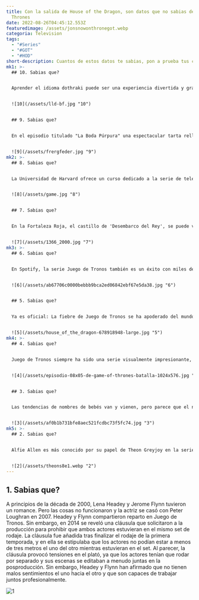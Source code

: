 ```yaml
---
title: Con la salida de House of the Dragon, son datos que no sabias de Game of
  Thrones
date: 2022-08-26T04:45:12.553Z
featuredimage: /assets/jonsnowonthronegot.webp
categoria: Television
tags:
  - "#Series"
  - "#GOT"
  - "#HOD"
short-description: Cuantos de estos datos te sabias, pon a prueba tus conocimientos
mk1: >-
  ## 10. Sabias que?


  Aprender el idioma dothraki puede ser una experiencia divertida y gratificante. Aunque al principio puede parecer desalentador, hay algunos recursos clave que pueden ayudar a que la tarea sea más manejable. En primer lugar, el libro "Living Language Dothraki" es una excelente herramienta para aprender los fundamentos de la lengua. Además, el sitio web oficial de "Juego de Tronos" ofrece una serie de recursos útiles, como una guía de pronunciación y una lista de vocabulario. Con un poco de esfuerzo, cualquiera puede aprender la lengua dothraki y comprender mejor la cultura de Khal Drogo y su pueblo.


  ![10](/assets/lld-bf.jpg "10")


  ## 9. Sabias que?


  En el episodio titulado "La Boda Púrpura" una espectacular tarta rellena de palomas, asombra al rey Joffrey y a la reina Margaery. Esta receta no es original de la serie, sino que pertenece a Giovanni de Rosselli, publicada en el libro Italian Banquet. El pastel de palomas existe y su origen es del Renacimiento. Era un plato muy popular entre los nobles y la realeza. La primera receta registrada de este plato se remonta al siglo XIV, por un autor anónimo. La búsqueda de recetas de este plato comienza en Inglaterra, donde era muy popular en la época de los Tudor. De hecho, una de las primeras recetas de pastel de pichón fue publicada por Gervase Markham en 1615. El plato se hizo tan popular que existen muchas variaciones de la receta, según el país donde se prepare. Hoy en día, el pastel de pichón sigue siendo un plato popular en muchos países y su popularidad no ha disminuido con el tiempo.


  ![9](/assets/frergfeder.jpg "9")
mk2: >-
  ## 8. Sabias que?


  La Universidad de Harvard ofrece un curso dedicado a la serie de televisión "Juego de Tronos" El curso, titulado "The Real Game of Thrones: De los mitos modernos a los modelos medievales", es impartido por la profesora de inglés Eve Sedgwick. El curso se centra en la Edad Media y en cómo los acontecimientos ocurridos en la serie pueden utilizarse para conocer la verdadera historia de este periodo. El curso ha sido muy popular entre los estudiantes, e incluso ha aparecido en los medios de comunicación nacionales. La profesora Sedgwick es una experta en la Edad Media y su pasión por el tema brilla en sus clases. Los estudiantes que realicen el curso saldrán con una mayor comprensión de la Edad Media y de cómo los acontecimientos ocurridos durante este periodo de tiempo han dado forma a nuestro mundo moderno.


  ![8](/assets/game.jpg "8")


  ## 7. Sabias que?


  En la Fortaleza Roja, el castillo de 'Desembarco del Rey', se puede ver la cabeza del ex presidente George W. Bush empalada en su entrada. Probablemente la broma les salió muy cara a los productores de la serie, ya que los espectadores la identificaron inmediatamente. Ante la polémica, Juego de Tronos negó que se tratara de un acto político. Simplemente argumentaron que era lo que tenían a mano para hacer las apuestas. Sin embargo, parece extraño que en un mundo de fantasía y ficción hayan utilizado un elemento tan real. Aunque dentro de la historia no es difícil encontrar una explicación a esto, fuera de la trama no hay justificación para poner la cabeza de un ex presidente estadounidense en un lugar tan destacado. ¿Realmente querían hacer un paralelismo entre Bush y Joffrey? ¿O era sólo una forma de llamar la atención? En cualquier caso, es un elemento que ha provocado un gran debate entre los fans de la serie.


  ![7](/assets/1366_2000.jpg "7")
mk3: >-
  ## 6. Sabias que?


  En Spotify, la serie Juego de Tronos también es un éxito con miles de listas de reproducción. Las canciones relacionadas con GOT han alcanzado más de 380 millones de streams. La serie ha tenido un gran éxito en la plataforma, y los fans acuden en masa a crear y compartir sus propias bandas sonoras. Mientras que algunas de las canciones más populares son baladas tradicionales que han sido retocadas para adaptarlas a los temas del programa, otras son temas originales compuestos específicamente para la serie. En cualquier caso, está claro que los fans no se cansan de la banda sonora de Juego de Tronos. Y con la temporada final acercándose rápidamente, es probable que esas cifras sólo sigan aumentando.


  ![6](/assets/ab67706c0000bebbb9bca2ed06842ebf67e5da38.jpg "6")


  ## 5. Sabias que?


  Ya es oficial: La fiebre de Juego de Tronos se ha apoderado del mundo. Con el estreno de la octava y última temporada este fin de semana, los fans más acérrimos están haciendo todo lo posible para conseguir su dosis de drama de Poniente. En el Rockefeller Center se ha instalado una réplica del Trono de Hierro, la sede del poder de los Siete Reinos, que permite a los neoyorquinos sentarse en el trono y hacerse fotos. Y en el Reino Unido, una réplica del trono también está rodando, dando a los fans la oportunidad de tomarse fotos con él. Con tanta expectación en torno a la última temporada, no es de extrañar que Juego de Tronos sea una de las series más populares de la televisión.


  ![5](/assets/house_of_the_dragon-678918948-large.jpg "5")
mk4: >-
  ## 4. Sabias que?


  Juego de Tronos siempre ha sido una serie visualmente impresionante, con amplias vistas y detalles intrincados. Por eso tiene sentido que HBO haya decidido llevar la serie a las pantallas IMAX. El formato más grande permite a los espectadores ver el mundo de Poniente con mayor detalle, y el diseño de sonido envolvente da vida a los personajes y a su entorno. La experiencia de ver Juego de Tronos en una pantalla IMAX es realmente única, y es algo que los fans de la serie no querrán perderse.


  ![4](/assets/episodio-08x05-de-game-of-thrones-batalla-1024x576.jpg "4")


  ## 3. Sabias que?


  Las tendencias de nombres de bebés van y vienen, pero parece que el nombre "Khaleesi" ha llegado para quedarse. Inspirado en la fuerte protagonista de la popular serie de HBO "Juego de Tronos", este nombre ha experimentado un fuerte aumento de popularidad en los últimos años. Según la Administración de la Seguridad Social de Estados Unidos, en 2012, más de 150 bebés se llamaron Khaleesi, en 2013 hubo más de 755 bebés con ese nombre y, finalmente, se informó de que en 2014 hubo más de mil. No es de extrañar que los padres se sientan atraídos por el nombre; después de todo, ¿quién no querría que su hija fuera tan feroz e independiente como Daenerys Targaryen? Sin embargo, cabe señalar que el significado del nombre - "reina" en alto valyrio- podría no ser tan poderoso como algunos piensan. En la serie, Khaleesi se utiliza a menudo como un título más que como un nombre, y se suele dar a las mujeres que están casadas con hombres poderosos. Sin embargo, no se puede negar que el nombre se ha convertido en uno de los favoritos de la época moderna, y parece probable que oigamos hablar mucho más de él en los próximos años.


  ![3](/assets/af0b1b731bfe8aec521fcdbc73f5fc74.jpg "3")
mk5: >-
  ## 2. Sabias que?


  Alfie Allen es más conocido por su papel de Theon Greyjoy en la serie de HBO Juego de Tronos. Aunque sea más famoso por su trabajo en la pequeña pantalla, Alfie es también el hermano de la cantante de pop Lily Allen. Lily es dos años mayor que Alfie y ambos siempre han estado muy unidos. En 2006, Lily lanzó su álbum de debut Alright, Still que incluía la canción "Alfie" La canción fue escrita sobre Alfie y su consumo de marihuana. En ella, Lily canta: "Alfie, ¿de qué se trata? / ¿Alguna vez te arreglarás? / Has estado sentado fumando hierba todo el día / Creo que tal vez deberías conseguir un trabajo" A pesar del tono burlón de la letra, está claro que Lily quiere a su hermano y está orgullosa de sus logros.En estos días, Alfie está manteniendo una exitosa carrera como actor mientras se mantiene fuera de los focos en comparación con su hermana. Recientemente protagonizó la película de 2019 Jojo Rabbit y pronto aparecerá en la esperada secuela de IT.


  ![2](/assets/theons8e1.webp "2")
---
```

## 1. Sabias que?

A principios de la década de 2000, Lena Headey y Jerome Flynn tuvieron un romance. Pero las cosas no funcionaron y la actriz se casó con Peter Loughran en 2007. Headey y Flynn compartieron reparto en Juego de Tronos. Sin embargo, en 2014 se reveló una cláusula que solicitaron a la producción para prohibir que ambos actores estuvieran en el mismo set de rodaje. La cláusula fue añadida tras finalizar el rodaje de la primera temporada, y en ella se estipulaba que los actores no podían estar a menos de tres metros el uno del otro mientras estuvieran en el set. Al parecer, la cláusula provocó tensiones en el plató, ya que los actores tenían que rodar por separado y sus escenas se editaban a menudo juntas en la posproducción. Sin embargo, Headey y Flynn han afirmado que no tienen malos sentimientos el uno hacia el otro y que son capaces de trabajar juntos profesionalmente.

![1](/assets/cersei_jerome.jpg_231334169.webp "1")